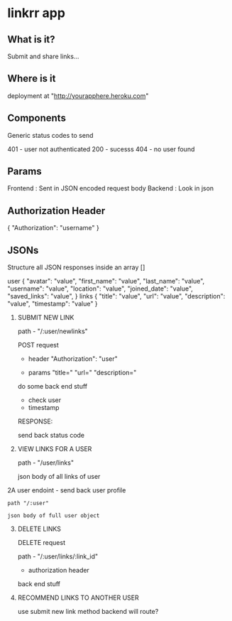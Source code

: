 # linkrr app

## What is it?

Submit and share links...

## Where is it

deployment at "http://yourapphere.heroku.com"

## Components

Generic status codes to send

401 - user not authenticated
200 - sucesss
404 - no user found

## Params

Frontend : Sent in JSON encoded request body
Backend : Look in json

## Authorization Header

{ "Authorization": "username" }

## JSONs

Structure all JSON responses inside an array []

user
    {
    "avatar": "value",
    "first_name": "value",
    "last_name": "value",
    "username": "value",
    "location": "value",
    "joined_date": "value",
    "saved_links": "value",
    }
links
    {
    "title": "value",
    "url": "value",
    "description": "value",
    "timestamp": "value"
    }

1. SUBMIT NEW LINK

    path - "/:user/newlinks"

    POST request
    - header "Authorization": "user"

    - params "title=" "url=" "description="

    do some back end stuff
    - check user
    - timestamp

    RESPONSE:

    send back status code

2. VIEW LINKS FOR A USER

   path - "/user/links"

    json body of all links of user

2A user endoint - send back user profile

    path "/:user"

    json body of full user object

3. DELETE LINKS

   DELETE request

   path - "/:user/links/:link_id"

   - authorization header

    back end stuff

4. RECOMMEND LINKS TO ANOTHER USER

   use submit new link method backend will route?
